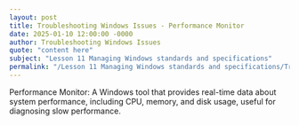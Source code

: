 ```yaml
---
layout: post
title: Troubleshooting Windows Issues - Performance Monitor
date: 2025-01-10 12:00:00 -0000
author: Troubleshooting Windows Issues
quote: "content here"
subject: "Lesson 11 Managing Windows standards and specifications"
permalink: "/Lesson 11 Managing Windows standards and specifications/Troubleshooting Windows Issues/Troubleshooting Windows Issues - Performance Monitor"
---
```


Performance Monitor: A Windows tool that provides real-time data about system performance, including CPU, memory, and disk usage, useful for diagnosing slow performance.
